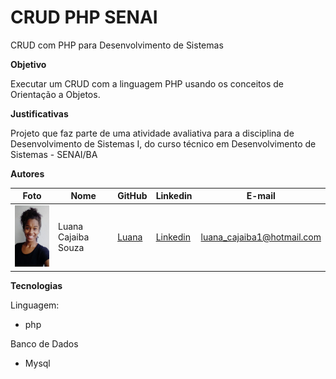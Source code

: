 # CRUD PHP SENAI
CRUD com PHP para Desenvolvimento de Sistemas

**Objetivo**

Executar um CRUD com a linguagem PHP usando os conceitos de Orientação a Objetos.

**Justificativas**

Projeto que faz parte de uma atividade avaliativa para a disciplina de Desenvolvimento de Sistemas I, do curso técnico em Desenvolvimento de Sistemas - SENAI/BA

**Autores**

Foto | Nome | GitHub | Linkedin | E-mail
---- | ---- | ------ | -------- | ------
<img src="Doc/luana.jpeg" width="100px">| Luana Cajaiba Souza | [Luana](https://github.com/LuanaCajaiba) | [Linkedin](https://www.linkedin.com/in/luana-cajaiba-0163a853/) | luana_cajaiba1@hotmail.com


**Tecnologias**

Linguagem:

- php

Banco de Dados

- Mysql